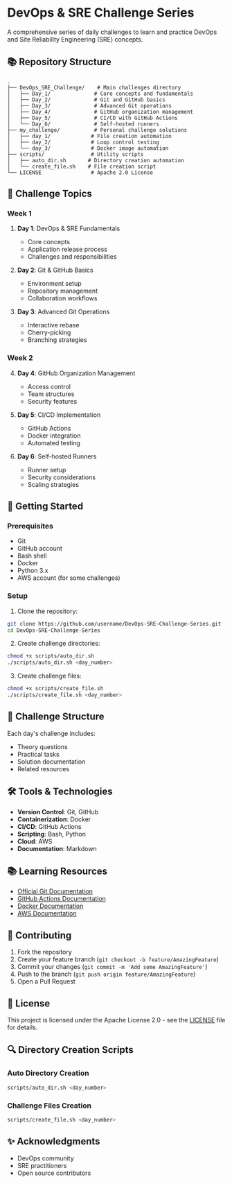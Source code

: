 # DevOps & SRE Challenge Series

A comprehensive series of daily challenges to learn and practice DevOps and Site Reliability Engineering (SRE) concepts.

## 📚 Repository Structure

```
.
├── DevOps_SRE_Challenge/    # Main challenges directory
│   ├── Day_1/              # Core concepts and fundamentals
│   ├── Day_2/              # Git and GitHub basics
│   ├── Day_3/              # Advanced Git operations
│   ├── Day_4/              # GitHub organization management
│   ├── Day_5/              # CI/CD with GitHub Actions
│   └── Day_6/              # Self-hosted runners
├── my_challenge/           # Personal challenge solutions
│   ├── day_1/             # File creation automation
│   ├── day_2/             # Loop control testing
│   └── day_3/             # Docker image automation
├── scripts/               # Utility scripts
│   ├── auto_dir.sh       # Directory creation automation
│   └── create_file.sh    # File creation script
└── LICENSE                # Apache 2.0 License
```

## 🎯 Challenge Topics

### Week 1
1. **Day 1**: DevOps & SRE Fundamentals
   - Core concepts
   - Application release process
   - Challenges and responsibilities

2. **Day 2**: Git & GitHub Basics
   - Environment setup
   - Repository management
   - Collaboration workflows

3. **Day 3**: Advanced Git Operations
   - Interactive rebase
   - Cherry-picking
   - Branching strategies

### Week 2
4. **Day 4**: GitHub Organization Management
   - Access control
   - Team structures
   - Security features

5. **Day 5**: CI/CD Implementation
   - GitHub Actions
   - Docker integration
   - Automated testing

6. **Day 6**: Self-hosted Runners
   - Runner setup
   - Security considerations
   - Scaling strategies

## 🚀 Getting Started

### Prerequisites

- Git
- GitHub account
- Bash shell
- Docker
- Python 3.x
- AWS account (for some challenges)

### Setup

1. Clone the repository:
```bash
git clone https://github.com/username/DevOps-SRE-Challenge-Series.git
cd DevOps-SRE-Challenge-Series
```

2. Create challenge directories:
```bash
chmod +x scripts/auto_dir.sh
./scripts/auto_dir.sh <day_number>
```

3. Create challenge files:
```bash
chmod +x scripts/create_file.sh
./scripts/create_file.sh <day_number>
```

## 📝 Challenge Structure

Each day's challenge includes:
- Theory questions
- Practical tasks
- Solution documentation
- Related resources

## 🛠️ Tools & Technologies

- **Version Control**: Git, GitHub
- **Containerization**: Docker
- **CI/CD**: GitHub Actions
- **Scripting**: Bash, Python
- **Cloud**: AWS
- **Documentation**: Markdown

## 📚 Learning Resources

- [Official Git Documentation](https://git-scm.com/doc)
- [GitHub Actions Documentation](https://docs.github.com/en/actions)
- [Docker Documentation](https://docs.docker.com/)
- [AWS Documentation](https://docs.aws.amazon.com/)

## 🤝 Contributing

1. Fork the repository
2. Create your feature branch (`git checkout -b feature/AmazingFeature`)
3. Commit your changes (`git commit -m 'Add some AmazingFeature'`)
4. Push to the branch (`git push origin feature/AmazingFeature`)
5. Open a Pull Request

## 📄 License

This project is licensed under the Apache License 2.0 - see the [LICENSE](LICENSE) file for details.

## 🔍 Directory Creation Scripts

### Auto Directory Creation
```bash
scripts/auto_dir.sh <day_number>
```

### Challenge Files Creation
```bash
scripts/create_file.sh <day_number>
```

## ✨ Acknowledgments

- DevOps community
- SRE practitioners
- Open source contributors

